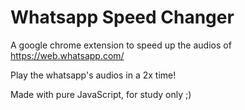 # Whatsapp Speed Changer

A google chrome extension to speed up the audios of https://web.whatsapp.com/

Play the whatsapp's audios in a 2x time!

Made with pure JavaScript, for study only ;)
